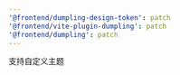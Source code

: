 ```yaml
---
'@frontend/dumpling-design-token': patch
'@frontend/vite-plugin-dumpling': patch
'@frontend/dumpling': patch
---
```


支持自定义主题
